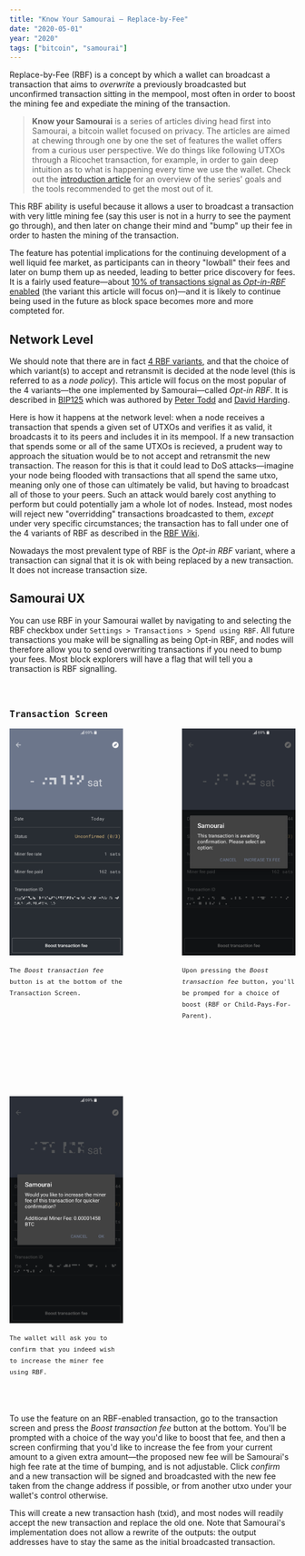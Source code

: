 ```yaml
---
title: "Know Your Samourai — Replace-by-Fee"
date: "2020-05-01"
year: "2020"
tags: ["bitcoin", "samourai"]
---
```


Replace-by-Fee (RBF) is a concept by which a wallet can broadcast a transaction that aims to _overwrite_ a previously broadcasted but unconfirmed transaction sitting in the mempool, most often in order to boost the mining fee and expediate the mining of the transaction. 

> **Know your Samourai** is a series of articles diving head first into Samourai, a bitcoin wallet focused on privacy. The articles are aimed at chewing through one by one the set of features the wallet offers from a curious user perspective. We do things like following UTXOs through a Ricochet transaction, for example, in order to gain deep intuition as to what is happening every time we use the wallet. Check out the [introduction article](#) for an overview of the series' goals and the tools recommended to get the most out of it.

This RBF ability is useful because it allows a user to broadcast a transaction with very little mining fee (say this user is not in a hurry to see the payment go through), and then later on change their mind and "bump" up their fee in order to hasten the mining of the transaction. 

The feature has potential implications for the continuing development of a well liquid fee market, as participants can in theory "lowball" their fees and later on bump them up as needed, leading to better price discovery for fees. It is a fairly used feature—about [10% of transactions signal as _Opt-in-RBF_ enabled](https://transactionfee.info/charts/transactions-signaling-explicit-rbf/) (the variant this article will focus on)—and it is likely to continue being used in the future as block space becomes more and more compteted for.

## Network Level

We should note that there are in fact [4 RBF variants](https://en.bitcoin.it/wiki/Replace_by_fee), and that the choice of which variant(s) to accept and retransmit is decided at the node level (this is referred to as a _node policy_). This article will focus on the most popular of the 4 variants—the one implemented by Samourai—called _Opt-in RBF_. It is described in [BIP125](https://github.com/bitcoin/bips/blob/master/bip-0125.mediawiki) which was authored by [Peter Todd](https://twitter.com/peterktodd) and [David Harding](https://twitter.com/hrdng).

Here is how it happens at the network level: when a node receives a transaction that spends a given set of UTXOs and verifies it as valid, it broadcasts it to its peers and includes it in its mempool. If a new transaction that spends some or all of the same UTXOs is recieved, a prudent way to approach the situation would be to not accept and retransmit the new transaction. The reason for this is that it could lead to DoS attacks—imagine your node being flooded with transactions that all spend the same utxo, meaning only one of those can ultimately be valid, but having to broadcast all of those to your peers. Such an attack would barely cost anything to perform but could potentially jam a whole lot of nodes. Instead, most nodes will reject new "overridding" transactions broadcasted to them, _except_ under very specific circumstances; the transaction has to fall under one of the 4 variants of RBF as described in the [RBF Wiki](https://en.bitcoin.it/wiki/Replace_by_fee).

Nowadays the most prevalent type of RBF is the _Opt-in RBF_ variant, where a transaction can signal that it is ok with being replaced by a new transaction. It does not increase transaction size.

## Samourai UX

You can use RBF in your Samourai wallet by navigating to and selecting the RBF checkbox under `Settings > Transactions > Spend using RBF`. All future transactions you make will be signalling as being Opt-in RBF, and nodes will therefore allow you to send overwriting transactions if you need to bump your fees. Most block explorers will have a flag that will tell you a transaction is RBF signalling.

<section style="display: flex; flex-wrap: wrap; justify-content: space-between;">
  <div>
    <figure style="max-width: 200px; margin: 3rem 0;">
    <p style="font-family: 'Fira Code', monospace; font-size: 16px; font-weight: 600;">Transaction Screen<p>
    <img id="transaction-screen" src="../src/images/posts/samourai-rbf/rbf-1.png" onclick={openModal}>
    <p style="font-family: 'Fira Code', monospace; font-size: 11px; line-height: 20px; text-align: left !important;">The <em>Boost transaction fee</em> button is at the bottom of the Transaction Screen.<p>
  </figure>
  </div>
  <div>
    <figure style="max-width: 200px; margin: 3rem 0;">
    <p style="font-family: 'Fira Code', monospace; font-size: 16px; font-weight: 600;">&nbsp;<p>
    <img src="../src/images/posts/samourai-rbf/rbf-2.png">
    <p style="font-family: 'Fira Code', monospace; font-size: 11px; line-height: 20px; text-align: left !important;">Upon pressing the <em>Boost transaction fee</em> button, you'll be promped for a choice of boost (RBF or Child-Pays-For-Parent).<p>
  </figure>
  </div>
  <div>
    <figure style="max-width: 200px; margin: 3rem 0;">
      <p style="font-family: 'Fira Code', monospace; font-size: 16px; font-weight: 600;">&nbsp;<p>
      <img src="../src/images/posts/samourai-rbf/rbf-3.png">
      <p style="font-family: 'Fira Code', monospace; font-size: 11px; line-height: 20px; text-align: left !important;">The wallet will ask you to confirm that you indeed wish to increase the miner fee using RBF.<p>
    </figure>
  </div>
</section>

To use the feature on an RBF-enabled transaction, go to the transaction screen and press the _Boost transaction fee_ button at the bottom. You'll be prompted with a choice of the way you'd like to boost that fee, and then a screen confirming that you'd like to increase the fee from your current amount to a given extra amount—the proposed new fee will be Samourai's high fee rate at the time of bumping, and is not adjustable. Click _confirm_ and a new transaction will be signed and broadcasted with the new fee taken from the change address if possible, or from another utxo under your wallet's control otherwise.

This will create a new transaction hash (txid), and most nodes will readily accept the new transaction and replace the old one. Note that Samourai's implementation does not allow a rewrite of the outputs: the output addresses have to stay the same as the initial broadcasted transaction.

